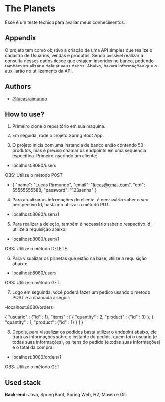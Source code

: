
#  The Planets

Esse é um teste técnico para avaliar meus conhecimentos.

## Appendix

O projeto tem como objetivo a criação de uma API simples que realize o cadastro de Usuarios, vendas e produtos. Sendo possível realizar a consulta desses dados desde que estajem inseridos no banco, podendo também atualizar e deletar seus dados. Abaixo, haverá informações que o auxiliarão no utilizamento da API.
## Authors

- [@lucasraimundo](https://www.github.com/LucasRaimundo)


## How to use?

1. Primeiro clone o repositório em sua maquina.

2. Em seguida, rode o projeto Spring Boot App.

3. O projeto inicia com uma instancia de banco então contendo 50 produtos, mas é preciso chamar os endpoints em uma sequencia especifica. Primeiro inserindo um cliente: 

- localhost:8080/users

OBS: Utilize o método POST

- {
    "name": "Lucas Raimundo",
    "email": "lucas@gmail.com",
    "cpf": 55555555588,
    "password": "123senha"
}





4. Para atualizar as informações do cliente, é necessário saber o seu perspectivo Id,  bastando utilizar o método PUT.
 
 - localhost:8080/users/1 

 



 5. Para realizar a deleção, também é necessário saber o respectivo Id, utilize a requisição abaixo: 
  
  - localhost:8080/users/1

  OBS: Utilize o método DELETE.

  6. Para visualizar os planetas que estão na base, utilize a requisição abaixo: 
  
  - localhost:8080/users

  OBS: Utilize o método GET.

  7. Logo em seguinda, você poderá fazer um pedido usando o metodo POST e a chamada a seguir:

  -localhost:8080/orders

  {
    "usuario" : {"id" : 1},
    "items" : [
                {
                    "quantity" : 2,
                    "product" : {"id" : 3}
                },
                {
                    "quantity" : 1,
                    "product" : {"id" : 1}
                }
             ]
}

8. Depois, para visualizar os pedidos basta utilizar o endpoint abaixo, ele trará as informações sobre o instante do pedido, quem foi o usuario (e todas suas informações), os itens do pedido (e todas suas informações) e o total da compra:

- localhost:8080/orders/1

OBS: Utilize o método GET
## Used stack

**Back-end:** Java, Spring Boot, Spring Web, H2, Maven e Git.



